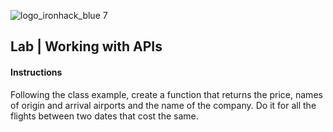 ![logo_ironhack_blue 7](https://user-images.githubusercontent.com/23629340/40541063-a07a0a8a-601a-11e8-91b5-2f13e4e6b441.png)

## Lab | Working with APIs

#### Instructions 

Following the class example, create a function that returns the price, names of origin and arrival airports and the name of the company. Do it for all the flights between two dates that cost the same.
